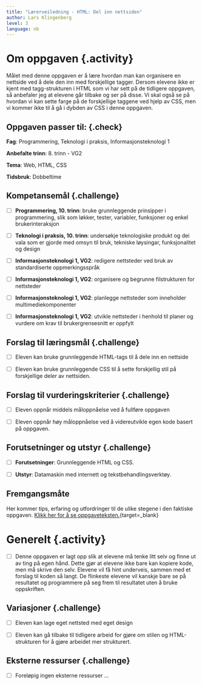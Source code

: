 ```yaml
---
title: "Lærerveiledning - HTML: Del inn nettsiden"
author: Lars Klingenberg
level: 3
language: nb
---
```



# Om oppgaven {.activity}

Målet med denne oppgaven er å lære hvordan man kan organisere en nettside ved å
dele den inn med forskjellige tagger. Dersom elevene ikke er kjent med
tagg-strukturen i HTML som vi har sett på de tidligere oppgaven, så anbefaler
jeg at elevene går tilbake og ser på disse. Vi skal også se på hvordan vi kan
sette farge på de forskjellige taggene ved hjelp av CSS, men vi kommer ikke til
å gå i dybden av CSS i denne oppgaven.

## Oppgaven passer til: {.check}

 __Fag__: Programmering, Teknologi i praksis, Informasjonsteknologi 1

__Anbefalte trinn__: 8. trinn - VG2

__Tema__: Web, HTML, CSS

__Tidsbruk__: Dobbeltime

## Kompetansemål {.challenge}

- [ ] __Programmering, 10. trinn__: bruke grunnleggende prinsipper i
       programmering, slik som løkker, tester, variabler, funksjoner og enkel
       brukerinteraksjon

- [ ] __Teknologi i praksis, 10. trinn__: undersøkje teknologiske produkt og dei
      vala som er gjorde med omsyn til bruk, tekniske løysingar, funksjonalitet
      og design

- [ ] __Informasjonsteknologi 1, VG2__: redigere nettsteder ved bruk av
      standardiserte oppmerkingsspråk

- [ ] __Informasjonsteknologi 1, VG2__: organisere og begrunne filstrukturen for
      nettsteder

- [ ] __Informasjonsteknologi 1, VG2__: planlegge nettsteder som inneholder
      multimediekomponenter

- [ ] __Informasjonsteknologi 1, VG2__: utvikle nettsteder i henhold til planer
      og vurdere om krav til brukergrensesnitt er oppfylt

## Forslag til læringsmål {.challenge}

- [ ] Eleven kan bruke grunnleggende HTML-tags til å dele inn en nettside

- [ ] Eleven kan bruke grunnleggende CSS til å sette forskjellig stil på
      forskjellige deler av nettsiden.

## Forslag til vurderingskriterier {.challenge}

- [ ] Eleven oppnår middels måloppnåelse ved å fullføre oppgaven

- [ ] Eleven oppnår høy måloppnåelse ved å videreutvikle egen kode basert på
      oppgaven.

## Forutsetninger og utstyr {.challenge}

- [ ] __Forutsetninger__: Grunnleggende HTML og CSS.

- [ ] __Utstyr__: Datamaskin med internett og tekstbehandlingsverktøy.

## Fremgangsmåte

Her kommer tips, erfaring og utfordringer til de ulike stegene i den faktiske
oppgaven. [Klikk her for å se
oppgaveteksten.](../del_inn_nettsiden/del_inn_nettsiden.html){target=_blank}


# Generelt {.activity}

- [ ] Denne oppgaven er lagt opp slik at elevene må tenke litt selv og finne ut
      av ting på egen hånd. Dette gjør at elevene ikke bare kan kopiere kode,
      men må skrive den selv. Elevene vil få hint underveis, sammen med et
      forslag til koden så langt. De flinkeste elevene vil kanskje bare se på
      resultatet og programmere på seg frem til resultatet uten å bruke
      oppskriften.

## Variasjoner {.challenge}

- [ ] Eleven kan lage eget nettsted med eget design

- [ ] Eleven kan gå tilbake til tidligere arbeid for gjøre om stilen og
      HTML-strukturen for å gjøre arbeidet mer strukturert.

## Eksterne ressurser {.challenge}

- [ ] Foreløpig ingen eksterne ressurser ...

